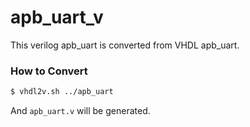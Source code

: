# apb_uart_v

This verilog apb_uart is converted from VHDL apb_uart.

### How to Convert

```bash
$ vhdl2v.sh ../apb_uart
```

And `apb_uart.v` will be generated.
